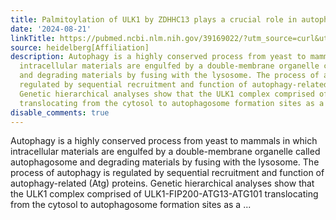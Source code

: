 ```yaml
---
title: Palmitoylation of ULK1 by ZDHHC13 plays a crucial role in autophagy
date: '2024-08-21'
linkTitle: https://pubmed.ncbi.nlm.nih.gov/39169022/?utm_source=curl&utm_medium=rss&utm_campaign=pubmed-2&utm_content=1FakS-2QOkCT8HsMOQP1bCRQ4YzyumYOmxmF0moLsQ3dFB1E9V&fc=20220326224207&ff=20240822181408&v=2.18.0.post9+e462414
source: heidelberg[Affiliation]
description: Autophagy is a highly conserved process from yeast to mammals in which
  intracellular materials are engulfed by a double-membrane organelle called autophagosome
  and degrading materials by fusing with the lysosome. The process of autophagy is
  regulated by sequential recruitment and function of autophagy-related (Atg) proteins.
  Genetic hierarchical analyses show that the ULK1 complex comprised of ULK1-FIP200-ATG13-ATG101
  translocating from the cytosol to autophagosome formation sites as a ...
disable_comments: true
---
```

Autophagy is a highly conserved process from yeast to mammals in which intracellular materials are engulfed by a double-membrane organelle called autophagosome and degrading materials by fusing with the lysosome. The process of autophagy is regulated by sequential recruitment and function of autophagy-related (Atg) proteins. Genetic hierarchical analyses show that the ULK1 complex comprised of ULK1-FIP200-ATG13-ATG101 translocating from the cytosol to autophagosome formation sites as a ...